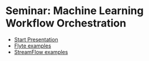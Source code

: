 # Seminar: Machine Learning Workflow Orchestration

- [Start Presentation](https://bernddoser.github.io/SPACE_CoE_Training_2024_05_07/)
- [Flyte examples](https://github.com/BerndDoser/flyte-mnist)
- [StreamFlow examples](https://github.com/BerndDoser/streamflow-example)

